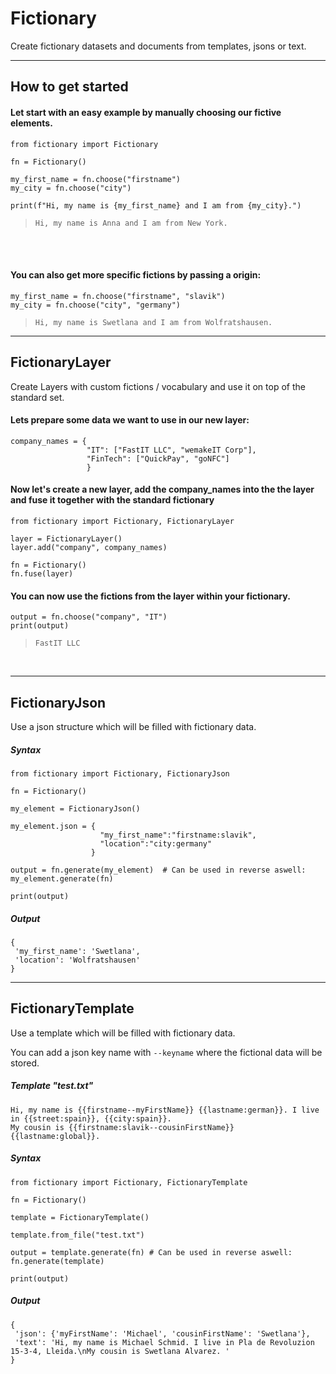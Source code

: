 # Fictionary

Create fictionary datasets and documents from templates, jsons or text. 

---
## How to get started

#### Let start with an easy example by manually choosing our fictive elements.

```
from fictionary import Fictionary

fn = Fictionary()

my_first_name = fn.choose("firstname")
my_city = fn.choose("city")

print(f"Hi, my name is {my_first_name} and I am from {my_city}.")
```

> ``Hi, my name is Anna and I am from New York.``
<br>
<br>



#### You can also get more specific fictions by passing a origin:
```
my_first_name = fn.choose("firstname", "slavik")
my_city = fn.choose("city", "germany")
```
> ``Hi, my name is Swetlana and I am from Wolfratshausen.``



---

## FictionaryLayer

Create Layers with custom fictions / vocabulary and use it on top of the standard set.

#### Lets prepare some data we want to use in our new layer:
```
company_names = {
                 "IT": ["FastIT LLC", "wemakeIT Corp"],
                 "FinTech": ["QuickPay", "goNFC"]
                 }
```

#### Now let's create a new layer, add the company_names into the the layer and fuse it together with the standard fictionary
```
from fictionary import Fictionary, FictionaryLayer

layer = FictionaryLayer()
layer.add("company", company_names)

fn = Fictionary()
fn.fuse(layer)
```


#### You can now use the fictions from the layer within your fictionary.
```
output = fn.choose("company", "IT")
print(output)
```
> ``FastIT LLC``

<br>



---

## FictionaryJson

Use a json structure which will be filled with fictionary data. 

##### Syntax

```
from fictionary import Fictionary, FictionaryJson

fn = Fictionary()

my_element = FictionaryJson()

my_element.json = {
                    "my_first_name":"firstname:slavik",
                    "location":"city:germany"
                  }

output = fn.generate(my_element)  # Can be used in reverse aswell: my_element.generate(fn)

print(output)
```

##### Output

```
{
 'my_first_name': 'Swetlana', 
 'location': 'Wolfratshausen'
}
```




---

## FictionaryTemplate

Use a template which will be filled with fictionary data.

You can add a json key name with ``--keyname`` where the fictional data will be stored.

##### Template "test.txt"
```
Hi, my name is {{firstname--myFirstName}} {{lastname:german}}. I live in {{street:spain}}, {{city:spain}}.
My cousin is {{firstname:slavik--cousinFirstName}} {{lastname:global}}. 
```


##### Syntax
```
from fictionary import Fictionary, FictionaryTemplate

fn = Fictionary()

template = FictionaryTemplate()

template.from_file("test.txt") 

output = template.generate(fn) # Can be used in reverse aswell: fn.generate(template)

print(output)
```


##### Output
```
{
 'json': {'myFirstName': 'Michael', 'cousinFirstName': 'Swetlana'}, 
 'text': 'Hi, my name is Michael Schmid. I live in Pla de Revoluzion 15-3-4, Lleida.\nMy cousin is Swetlana Alvarez. '
}
```
